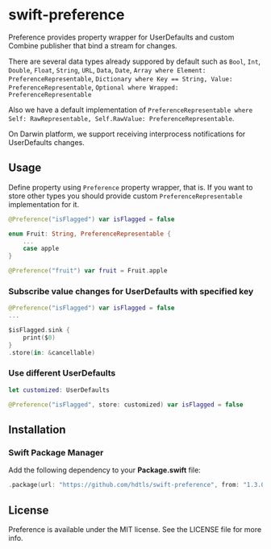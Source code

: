 # swift-preference

Preference provides property wrapper for UserDefaults and custom Combine publisher that bind a stream for changes.

There are several data types already suppored by default such as `Bool`, `Int`, `Double`, `Float`, `String`, `URL`, `Data`, `Date`, `Array where Element: PreferenceRepresentable`, `Dictionary where Key == String, Value: PreferenceRepresentable`, `Optional where Wrapped: PreferenceRepresentable`

Also we have a default implementation of `PreferenceRepresentable where Self: RawRepresentable, Self.RawValue: PreferenceRepresentable`.

On Darwin platform, we support receiving interprocess notifications for UserDefaults changes.

## Usage

Define property using `Preference` property wrapper, that is.
If you want to store other types you should provide custom `PreferenceRepresentable` implementation for it.

```swift
@Preference("isFlagged") var isFlagged = false

enum Fruit: String, PreferenceRepresentable {
    ...
    case apple
}

@Preference("fruit") var fruit = Fruit.apple
```

### Subscribe value changes for UserDefaults with specified key

```swift
@Preference("isFlagged") var isFlagged = false
...

$isFlagged.sink {
    print($0)
}
.store(in: &cancellable)
```

### Use different UserDefaults

```swift
let customized: UserDefaults

@Preference("isFlagged", store: customized) var isFlagged = false
```

## Installation

### Swift Package Manager

Add the following dependency to your **Package.swift** file:

```swift
.package(url: "https://github.com/hdtls/swift-preference", from: "1.3.0")
```

## License
Preference is available under the MIT license. See the LICENSE file for more info.
